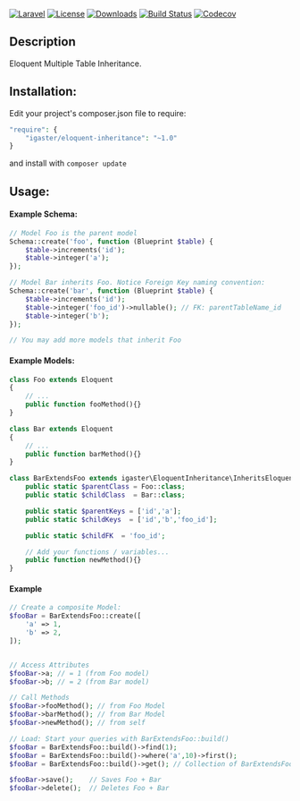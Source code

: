 [![Laravel](https://img.shields.io/badge/Laravel-5.x-orange.svg)](http://laravel.com)
[![License](http://img.shields.io/badge/license-MIT-brightgreen.svg)](https://tldrlegal.com/license/mit-license)
[![Downloads](https://img.shields.io/packagist/dt/igaster/eloquent-inheritance.svg)](https://packagist.org/packages/igaster/eloquent-inheritance)
[![Build Status](https://img.shields.io/travis/igaster/eloquent-inheritance.svg)](https://travis-ci.org/igaster/eloquent-inheritance)
[![Codecov](https://img.shields.io/codecov/c/github/igaster/eloquent-inheritance.svg)](https://codecov.io/github/igaster/eloquent-inheritance)

## Description
Eloquent Multiple Table Inheritance.

## Installation:

Edit your project's composer.json file to require:

```php
"require": {
    "igaster/eloquent-inheritance": "~1.0"
}
```
and install with `composer update`

## Usage:

#### Example Schema:

```php
// Model Foo is the parent model
Schema::create('foo', function (Blueprint $table) {
    $table->increments('id');
    $table->integer('a');
});

// Model Bar inherits Foo. Notice Foreign Key naming convention:
Schema::create('bar', function (Blueprint $table) {
    $table->increments('id');
    $table->integer('foo_id')->nullable(); // FK: parentTableName_id
    $table->integer('b');
});

// You may add more models that inherit Foo
```

#### Example Models:

```php
class Foo extends Eloquent
{
	// ...
    public function fooMethod(){}
}

class Bar extends Eloquent
{
	// ...
    public function barMethod(){}
}

class BarExtendsFoo extends igaster\EloquentInheritance\InheritsEloquent{
    public static $parentClass = Foo::class;
    public static $childClass  = Bar::class;

    public static $parentKeys = ['id','a'];
    public static $childKeys  = ['id','b','foo_id'];

    public static $childFK  = 'foo_id';

    // Add your functions / variables...
    public function newMethod(){}
}
```


####  Example

```php
// Create a composite Model:
$fooBar = BarExtendsFoo::create([
    'a' => 1,
    'b' => 2,
]);


// Access Attributes
$fooBar->a; // = 1 (from Foo model)
$fooBar->b; // = 2 (from Bar model)

// Call Methods
$fooBar->fooMethod(); // from Foo Model
$fooBar->barMethod(); // from Bar Model
$fooBar->newMethod(); // from self

// Load: Start your queries with BarExtendsFoo::build()
$fooBar = BarExtendsFoo::build()->find(1);
$fooBar = BarExtendsFoo::build()->where('a',10)->first();
$fooBar = BarExtendsFoo::build()->get(); // Collection of BarExtendsFoo 

$fooBar->save();    // Saves Foo + Bar
$fooBar->delete();  // Deletes Foo + Bar
```
